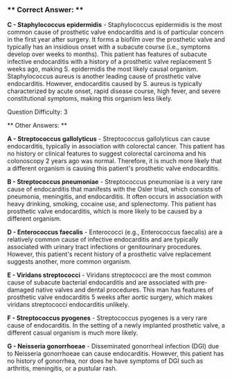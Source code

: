 ### ** Correct Answer: **

**C - Staphylococcus epidermidis** - Staphylococcus epidermidis is the most common cause of prosthetic valve endocarditis and is of particular concern in the first year after surgery. It forms a biofilm over the prosthetic valve and typically has an insidious onset with a subacute course (i.e., symptoms develop over weeks to months). This patient has features of subacute infective endocarditis with a history of a prosthetic valve replacement 5 weeks ago, making S. epidermidis the most likely causal organism. Staphylococcus aureus is another leading cause of prosthetic valve endocarditis. However, endocarditis caused by S. aureus is typically characterized by acute onset, rapid disease course, high fever, and severe constitutional symptoms, making this organism less likely.

Question Difficulty: 3

** Other Answers: **

**A - Streptococcus gallolyticus** - Streptococcus gallolyticus can cause endocarditis, typically in association with colorectal cancer. This patient has no history or clinical features to suggest colorectal carcinoma and his colonoscopy 2 years ago was normal. Therefore, it is much more likely that a different organism is causing this patient's prosthetic valve endocarditis.

**B - Streptococcus pneumoniae** - Streptococcus pneumoniae is a very rare cause of endocarditis that manifests with the Osler triad, which consists of pneumonia, meningitis, and endocarditis. It often occurs in association with heavy drinking, smoking, cocaine use, and splenectomy. This patient has prosthetic valve endocarditis, which is more likely to be caused by a different organism.

**D - Enterococcus faecalis** - Enterococci (e.g., Enterococcus faecalis) are a relatively common cause of infective endocarditis and are typically associated with urinary tract infections or genitourinary procedures. However, this patient's recent history of a prosthetic valve replacement suggests another, more common organism.

**E - Viridans streptococci** - Viridans streptococci are the most common cause of subacute bacterial endocarditis and are associated with pre-damaged native valves and dental procedures. This man has features of prosthetic valve endocarditis 5 weeks after aortic surgery, which makes viridans streptococci endocarditis unlikely.

**F - Streptococcus pyogenes** - Streptococcus pyogenes is a very rare cause of endocarditis. In the setting of a newly implanted prosthetic valve, a different casual organism is much more likely.

**G - Neisseria gonorrhoeae** - Disseminated gonorrheal infection (DGI) due to Neisseria gonorrhoeae can cause endocarditis. However, this patient has no history of gonorrhea, nor does he have symptoms of DGI such as arthritis, meningitis, or a pustular rash.

